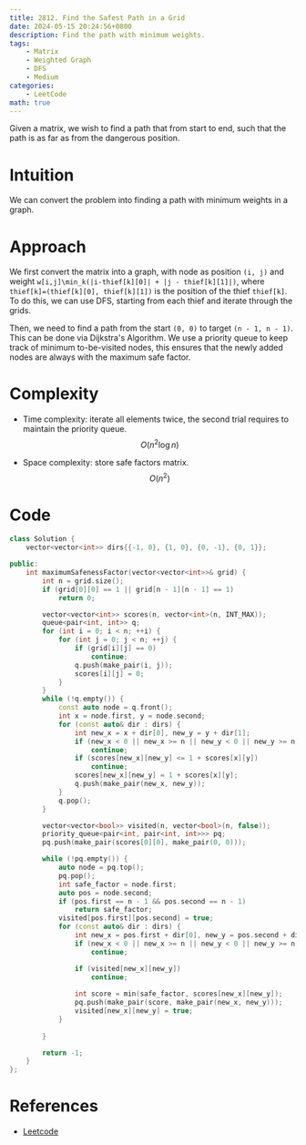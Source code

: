 ```yaml
---
title: 2812. Find the Safest Path in a Grid
date: 2024-05-15 20:24:56+0800
description: Find the path with minimum weights.
tags: 
    - Matrix
    - Weighted Graph
    - DFS
    - Medium
categories:
    - LeetCode
math: true
---
```


Given a matrix, we wish to find a path that from start to end, such that the path is as far as from the dangerous position.

# Intuition

We can convert the problem into finding a path with minimum weights in a graph.

# Approach

We first convert the matrix into a graph, with node as position `(i, j)` and weight `w[i,j]\min_k(|i-thief[k][0]| + |j - thief[k][1]|)`, where `thief[k]=(thief[k][0], thief[k][1])` is the position of the thief `thief[k]`. To do this, we can use DFS, starting from each thief and iterate through the grids.

Then, we need to find a path from the start `(0, 0)` to target `(n - 1, n - 1)`. This can be done via Dijkstra's Algorithm. We use a priority queue to keep track of minimum to-be-visited nodes, this ensures that the newly added nodes are always with the maximum safe factor.

# Complexity

- Time complexity: iterate all elements twice, the second trial requires to maintain the priority queue.
$$O(n^2\log n)$$

- Space complexity: store safe factors matrix.
$$O(n^2)$$

# Code

```c++
class Solution {
    vector<vector<int>> dirs{{-1, 0}, {1, 0}, {0, -1}, {0, 1}};

public:
    int maximumSafenessFactor(vector<vector<int>>& grid) {
        int n = grid.size();
        if (grid[0][0] == 1 || grid[n - 1][n - 1] == 1)
            return 0;

        vector<vector<int>> scores(n, vector<int>(n, INT_MAX));
        queue<pair<int, int>> q;
        for (int i = 0; i < n; ++i) {
            for (int j = 0; j < n; ++j) {
                if (grid[i][j] == 0)
                    continue;
                q.push(make_pair(i, j));
                scores[i][j] = 0;
            }
        }
        while (!q.empty()) {
            const auto node = q.front();
            int x = node.first, y = node.second;
            for (const auto& dir : dirs) {
                int new_x = x + dir[0], new_y = y + dir[1];
                if (new_x < 0 || new_x >= n || new_y < 0 || new_y >= n)
                    continue;
                if (scores[new_x][new_y] <= 1 + scores[x][y])
                    continue;
                scores[new_x][new_y] = 1 + scores[x][y];
                q.push(make_pair(new_x, new_y));
            }
            q.pop();
        }

        vector<vector<bool>> visited(n, vector<bool>(n, false));
        priority_queue<pair<int, pair<int, int>>> pq;
        pq.push(make_pair(scores[0][0], make_pair(0, 0)));

        while (!pq.empty()) {
            auto node = pq.top();
            pq.pop();
            int safe_factor = node.first;
            auto pos = node.second;
            if (pos.first == n - 1 && pos.second == n - 1)
                return safe_factor;
            visited[pos.first][pos.second] = true;
            for (const auto& dir : dirs) {
                int new_x = pos.first + dir[0], new_y = pos.second + dir[1];
                if (new_x < 0 || new_x >= n || new_y < 0 || new_y >= n)
                    continue;

                if (visited[new_x][new_y])
                    continue;
                
                int score = min(safe_factor, scores[new_x][new_y]);
                pq.push(make_pair(score, make_pair(new_x, new_y)));
                visited[new_x][new_y] = true;
            }
            
        }

        return -1;
    }
};
```

# References

- [Leetcode](https://leetcode.com/problems/find-the-safest-path-in-a-grid/description)
